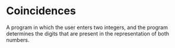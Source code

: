 # Coincidences
A program in which the user enters two integers, and the program determines the digits that are present in the representation of both numbers.
